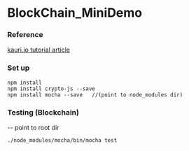 # BlockChain_MiniDemo

### Reference
[kauri.io tutorial article](
 https://kauri.io/article/92034a0c23ed4cb4a6ca959e0a4b78b9?utm_campaign=ConsenSys%20Newsletter&utm_source=hs_email&utm_medium=email&utm_content=72818337&_hsenc=p2ANqtz-97ZLpmpSnvFmkouThG-CZUBBFpaq7Bp06gGqzfqEPthg6DK7tGrkPdvAecTpAD5bXWl7kwAOIlJyQkYEpMpkd_dVa0b1rUbt9b4Zanw1FegeVfHyw&_hsmi=72818337#settingup)

### Set up
```
npm install
npm install crypto-js --save
npm install mocha --save   //(point to node_modules dir)
```

### Testing (Blockchain)
-- point to root dir
```
./node_modules/mocha/bin/mocha test
```